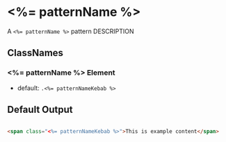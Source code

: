 # <%= patternName %>

A `<%= patternName %>` pattern DESCRIPTION

## ClassNames

### <%= patternName %> Element 

* default: `.<%= patternNameKebab %>`


## Default Output

```html

<span class="<%= patternNameKebab %>">This is example content</span>

```
